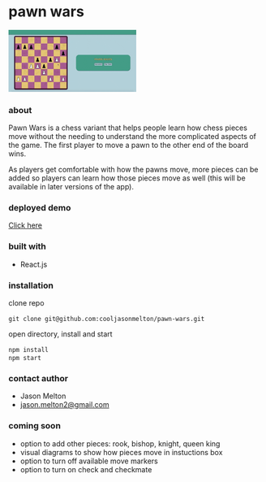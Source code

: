 # pawn wars
<img src="https://github.com/cooljasonmelton/pawn-wars/blob/master/pawn-wars-demo.gif?raw=true" width="50%" alt="demo" /> 

### about
Pawn Wars is a chess variant that helps people learn how chess pieces move without the needing to understand the more complicated aspects of the game. The first player to move a pawn to the other end of the board wins. 

As players get comfortable with how the pawns move, more pieces can be added so players can learn how those pieces move as well (this will be available in later versions of the app).

### deployed demo
<a href="https://hopeful-jepsen-712859.netlify.app/" target="_blank"> Click here</a>

### built with
- React.js

### installation
clone repo
```
git clone git@github.com:cooljasonmelton/pawn-wars.git
```
open directory, install and start 
```
npm install
npm start
```

### contact author
- Jason Melton
- jason.melton2@gmail.com

### coming soon

- option to add other pieces: rook, bishop, knight, queen king
- visual diagrams to show how pieces move in instuctions box
- option to turn off available move markers
- option to turn on check and checkmate

<!-- pseudo code

TO DO: 
*******
-refactor gameplay funcs to file by piece
-add function so win if opp has no moves
-redo pawn rules so they don't contradict other pieces
*******


///////////////////////////
- full game turn 
- if king is in check, find only possible moves for king
- if king is in check and other piece clicked, let user know check

- encapsulate functionality of each piece
e.g.
each piece uses 3 functions: e.g.
1 selectPawn: show available to-squares 
2 if available square clicked, remove available to-squares and send info to movePawn
3 movePawn (board, to-square, from-square, enPassant?)
update board so piece is on to-square, deleted from from-square
if enpassant, pawn is removed from EP square 
if check, save for next turn 

Testing 
-->

